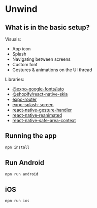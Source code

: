 # Unwind

## What is in the basic setup?

Visuals:

- App icon
- Splash
- Navigating between screens
- Custom font
- Gestures & animations on the UI thread

Libraries:

- [@expo-google-fonts/lato](https://www.npmjs.com/package/@expo-google-fonts/lato)
- [@shopify/react-native-skia](https://www.npmjs.com/package/@shopify/react-native-skia)
- [expo-router](https://www.npmjs.com/package/expo-router)
- [expo-splash-screen](https://www.npmjs.com/package/expo-splash-screen)
- [react-native-gesture-handler](https://www.npmjs.com/package/react-native-gesture-handler)
- [react-native-reanimated](https://www.npmjs.com/package/react-native-reanimated)
- [react-native-safe-area-context](https://www.npmjs.com/package/react-native-safe-area-context)

## Running the app

```bash
npm install
```

## Run Android

```bash
npm run android
```

## iOS

```bash
npm run ios
```
